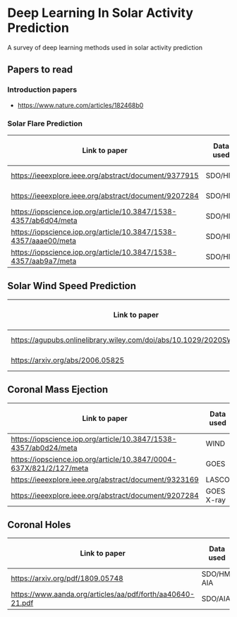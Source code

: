 # Deep Learning In Solar Activity Prediction
A survey of deep learning methods used in solar activity prediction

## Papers to read

### Introduction papers
* https://www.nature.com/articles/182468b0

### Solar Flare Prediction
| Link to paper | Data used | published year  | Selected for report |
| ------------- | ----------  | ---------------- |  ----------------- |
| https://ieeexplore.ieee.org/abstract/document/9377915 | SDO/HMI | March, 2021  | yes |
| https://ieeexplore.ieee.org/abstract/document/9207284 | SDO/HMI | September, 2020 | - |
| https://iopscience.iop.org/article/10.3847/1538-4357/ab6d04/meta | SDO/HMI | Feb, 2020 | yes |
| https://iopscience.iop.org/article/10.3847/1538-4357/aaae00/meta | SDO/HMI | March, 2018 | yes |
| https://iopscience.iop.org/article/10.3847/1538-4357/aab9a7/meta | SDO/HMI | May, 2018 | yes |

## Solar Wind Speed Prediction
| Link to paper | Data used | published year | Selected for report |
| ------------- | ----------  | ---------------- | -------------- |
| https://agupubs.onlinelibrary.wiley.com/doi/abs/10.1029/2020SW002707  | OMNIWEB  | May, 2021 | yes |
| https://arxiv.org/abs/2006.05825 | OMNIWEB | June, 2020 | yes |

## Coronal Mass Ejection
| Link to paper | Data used | published year | Selected for report |
| ------------- | ----------  | ---------------- | ------------- |
| https://iopscience.iop.org/article/10.3847/1538-4357/ab0d24/meta  | WIND | - | - |
| https://iopscience.iop.org/article/10.3847/0004-637X/821/2/127/meta | GOES | - | yes |
| https://ieeexplore.ieee.org/abstract/document/9323169 | LASCO | Oct, 2020 | - |
| https://ieeexplore.ieee.org/abstract/document/9207284 | GOES X-ray | July, 2020 |  yes |

## Coronal Holes
| Link to paper | Data used | published year | Selected for report |
| ------------- | ----------  | ---------------- | ---------------- |
| https://arxiv.org/pdf/1809.05748  | SDO/HMI AIA | Sup, 2018 | Yes |
| https://www.aanda.org/articles/aa/pdf/forth/aa40640-21.pdf | SDO/AIA | May, 2021 | yes |
